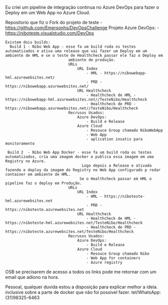 
Eu criei um pipeline de integração continua no Azure DevOps para fazer o Deploy em um Web App
no Azure Cloud.

Repositorio que fiz o Fork do projeto de teste
       - https://github.com/Emersonhs/DevOpsChallenge
Projeto Azure DevOps: 
       -  https://niboteste.visualstudio.com/DevOps
       
    Existem dois builds:
      Build 1 - Nibo Web App - esse fa um build roda os testes automatizados e ativa uma release que vai fazer um Deploy em um ambiente de HML e se o teste de Healthcheck passar ele faz o Deploy em 
                                ambiente de produção.
                                URLs
                                    URL Index
                                        - HML - https://nibowebapp-hml.azurewebsites.net/
                                        - PRD - https://nibowebapp.azurewebsites.net/
                                    URL Healthcheck
                                        - Healthcheck de HML - https://nibowebapp-hml.azurewebsites.net//TesteNibo/Healthcheck
                                        - Healthcheck de PRD - https://nibowebapp.azurewebsites.net//TesteNibo/Healthcheck
                                Recrusos Usados:
                                    Azure DevOps:
                                        - Build e Release
                                    Azure Cloud
                                        - Resouce Group chamado NiboWebApp
                                        - Web App
                                        - aplication insatis para monitoramento

     Build 2  - Nibo Web App Docker - esse fa um build roda os testes automatizados, cria uma imagem docker e publica essa imagem em uma Registry no Azure.
                                      Logo depois a Release e ativada fazendo o deploy da imagem do Registry no Web App configurado p rodar container em ambiente de HML.
                                     Se o Healthcheck passar em HML o pipeline faz o deploy em Produção.
                                URLs
                                    URL Index
                                        - HML - https://niboteste-hml.azurewebsites.net
                                        - PRD - https://niboteste.azurewebsites.net
                                    URL Healthcheck
                                        - Healthcheck de HML - https://niboteste-hml.azurewebsites.net/TesteNibo/Healthcheck
                                        - Healthcheck de PRD - https://niboteste.azurewebsites.net/TesteNibo/Healthcheck
                                Recrusos Usados:
                                    Azure DevOps:
                                        - Build e Release
                                    Azure Cloud
                                        - Resouce Group chamado Nibo
                                        - Web App for containers
                                        - Azure registry
OSB
    se precisarem de acesso a todos os links pode me retornar com um email que adiono na hora.

Pessoal, qualquer duvida estou a disposição para explicar melhor a ideia. inclusive sobre a parte de docker 
que não foi possivel fazer.
tel/WhatsApp:(31)98325-6463







